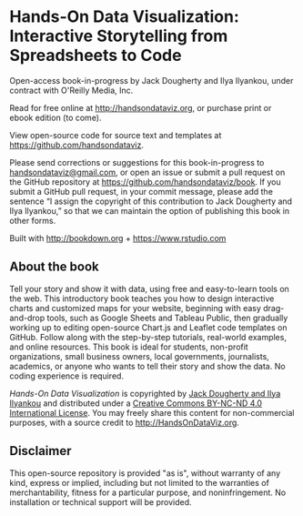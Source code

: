# Hands-On Data Visualization: Interactive Storytelling from Spreadsheets to Code  

Open-access book-in-progress by Jack Dougherty and Ilya Ilyankou, under contract with O'Reilly Media, Inc.

Read for free online at <http://handsondataviz.org>, or purchase print or ebook edition (to come).

View open-source code for source text and templates at <https://github.com/handsondataviz>.

Please send corrections or suggestions for this book-in-progress to <handsondataviz@gmail.com>, or open an issue or submit a pull request on the GitHub repository at <https://github.com/handsondataviz/book>. If you submit a GitHub pull request, in your commit message, please add the sentence “I assign the copyright of this contribution to Jack Dougherty and Ilya Ilyankou,” so that we can maintain the option of publishing this book in other forms.

Built with <http://bookdown.org> + <https://www.rstudio.com>

## About the book
Tell your story and show it with data, using free and easy-to-learn tools on the web. This introductory book teaches you how to design interactive charts and customized maps for your website, beginning with easy drag-and-drop tools, such as Google Sheets and Tableau Public, then gradually working up to editing open-source Chart.js and Leaflet code templates on GitHub. Follow along with the step-by-step tutorials, real-world examples, and online resources. This book is ideal for students, non-profit organizations, small business owners, local governments, journalists, academics, or anyone who wants to tell their story and show the data. No coding experience is required.

*Hands-On Data Visualization* is copyrighted by [Jack Dougherty and Ilya Ilyankou](https://handsondataviz.org/authors)
and distributed under a [Creative Commons BY-NC-ND 4.0 International License](http://creativecommons.org/licenses/by-nc-nd/4.0).
You may freely share this content for non-commercial purposes, with a source credit to <http://HandsOnDataViz.org>.

## Disclaimer
This open-source repository is provided "as is", without warranty of any kind, express or implied, including but not limited to the warranties of merchantability, fitness for a particular purpose, and noninfringement. No installation or technical support will be provided.
